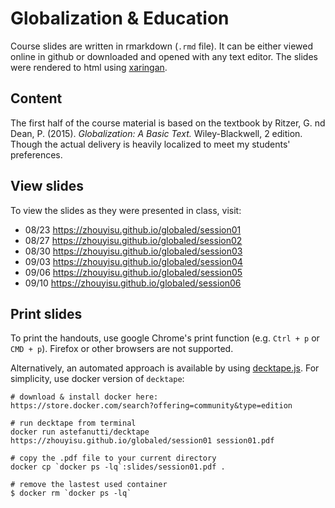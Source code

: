 # Globalization & Education
Course slides are written in rmarkdown (`.rmd` file). It can be either viewed online in github or downloaded and opened with any text editor. The slides were rendered to html using [xaringan](https://github.com/yihui/xaringan). 

## Content
The first half of the course material is based on the textbook by Ritzer, G. nd Dean, P. (2015). _Globalization: A Basic Text._ Wiley-Blackwell, 2 edition. Though the actual delivery is heavily localized to meet my students' preferences. 

## View slides
To view the slides as they were presented in class, visit:
- 08/23 https://zhouyisu.github.io/globaled/session01
- 08/27 https://zhouyisu.github.io/globaled/session02
- 08/30 https://zhouyisu.github.io/globaled/session03
- 09/03 https://zhouyisu.github.io/globaled/session04
- 09/06 https://zhouyisu.github.io/globaled/session05
- 09/10 https://zhouyisu.github.io/globaled/session06

## Print slides
To print the handouts, use google Chrome's print function (e.g. `Ctrl + p` or `CMD + p`). Firefox or other browsers are not supported. 

Alternatively, an automated approach is available by using [decktape.js](https://github.com/astefanutti/decktape). For simplicity, use docker version of `decktape`:

```
# download & install docker here:
https://store.docker.com/search?offering=community&type=edition

# run decktape from terminal
docker run astefanutti/decktape https://zhouyisu.github.io/globaled/session01 session01.pdf

# copy the .pdf file to your current directory
docker cp `docker ps -lq`:slides/session01.pdf .

# remove the lastest used container
$ docker rm `docker ps -lq`
```
